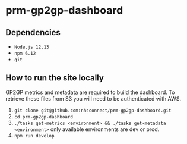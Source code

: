 # prm-gp2gp-dashboard

## Dependencies

- `Node.js 12.13`
- `npm 6.12`
- `git`

## How to run the site locally

GP2GP metrics and metadata are required to build the dashboard. To retrieve these files from S3 you will need to be authenticated with AWS.

1. `git clone git@github.com:nhsconnect/prm-gp2gp-dashboard.git`
2. `cd prm-gp2gp-dashboard`
3. `./tasks get-metrics <environment> && ./tasks get-metadata <environment>` only available environments are dev or prod.
4. `npm run develop`
